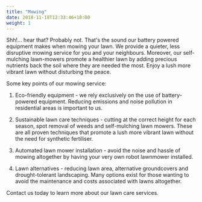 ```yaml
---
title: "Mowing"
date: 2018-11-18T12:33:46+10:00
weight: 1
---
```


Shh!... hear that? Probably not. That's the sound our battery powered equipment makes when mowing your lawn. We provide a quieter, less disruptive mowing service for you and your neighbours. Moreover, our self-mulching lawn-mowers promote a healthier lawn by adding precious nutrients back the soil where they are needed the most. Enjoy a lush more vibrant lawn without disturbing the peace. 

Some key points of our mowing service:


1. Eco-friendly equipment - we rely exclusively on the use of battery-powered equipment. Reducing emissions and noise pollution in residential areas is important to us. 


2. Sustainable lawn care techniques - cutting at the correct height for each season, spot removal of weeds and self-mulching lawn mowers. These are all proven techniques that promote a lush more vibrant lawn without the need for synthetic fertiliser. 


3. Automated lawn mower installation - avoid the noise and hassle of mowing altogether by having your very own robot lawnmower installed. 


4. Lawn alternatives - reducing lawn area, alternative groundcovers and drought-tolerant landscaping. Many options exist for those wanting to avoid the maintenance and costs associated with lawns altogether. 


Contact us today to learn more about our lawn care services. 